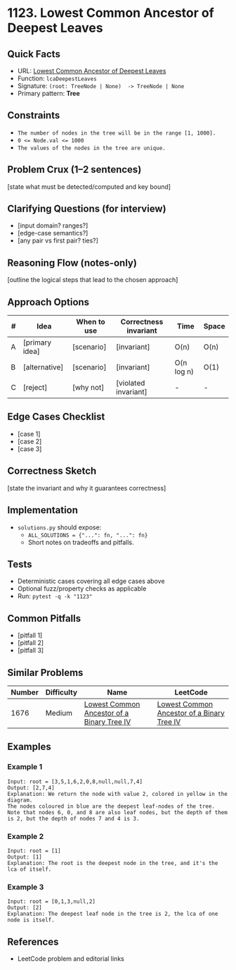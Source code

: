 # 1123. Lowest Common Ancestor of Deepest Leaves

## Quick Facts

- URL:
  [Lowest Common Ancestor of Deepest Leaves](https://leetcode.com/problems/lowest-common-ancestor-of-deepest-leaves/)
- Function: `lcaDeepestLeaves`
- Signature: `(root: TreeNode | None)  -> TreeNode | None`
- Primary pattern: **Tree**

## Constraints

- `The number of nodes in the tree will be in the range [1, 1000].`
- `0 <= Node.val <= 1000`
- `The values of the nodes in the tree are unique.`

## Problem Crux (1–2 sentences)

[state what must be detected/computed and key bound]

## Clarifying Questions (for interview)

- [input domain? ranges?]
- [edge-case semantics?]
- [any pair vs first pair? ties?]

## Reasoning Flow (notes-only)

[outline the logical steps that lead to the chosen approach]

## Approach Options

| #   | Idea           | When to use | Correctness invariant | Time       | Space |
| --- | -------------- | ----------- | --------------------- | ---------- | ----- |
| A   | [primary idea] | [scenario]  | [invariant]           | O(n)       | O(n)  |
| B   | [alternative]  | [scenario]  | [invariant]           | O(n log n) | O(1)  |
| C   | [reject]       | [why not]   | [violated invariant]  | -          | -     |

## Edge Cases Checklist

- [case 1]
- [case 2]
- [case 3]

## Correctness Sketch

[state the invariant and why it guarantees correctness]

## Implementation

- `solutions.py` should expose:
    - `ALL_SOLUTIONS = {"...": fn, "...": fn}`
    - Short notes on tradeoffs and pitfalls.

## Tests

- Deterministic cases covering all edge cases above
- Optional fuzz/property checks as applicable
- Run: `pytest -q -k "1123"`

## Common Pitfalls

- [pitfall 1]
- [pitfall 2]
- [pitfall 3]

## Similar Problems

| Number | Difficulty | Name                                                                                                       | LeetCode                                                                                                                |
| ------ | ---------- | ---------------------------------------------------------------------------------------------------------- | ----------------------------------------------------------------------------------------------------------------------- |
| 1676   | Medium     | [Lowest Common Ancestor of a Binary Tree IV](../1676-lowest-common-ancestor-of-a-binary-tree-iv/readme.md) | [Lowest Common Ancestor of a Binary Tree IV](https://leetcode.com/problems/lowest-common-ancestor-of-a-binary-tree-iv/) |

## Examples

### Example 1

```text
Input: root = [3,5,1,6,2,0,8,null,null,7,4]
Output: [2,7,4]
Explanation: We return the node with value 2, colored in yellow in the diagram.
The nodes coloured in blue are the deepest leaf-nodes of the tree.
Note that nodes 6, 0, and 8 are also leaf nodes, but the depth of them is 2, but the depth of nodes 7 and 4 is 3.
```

### Example 2

```text
Input: root = [1]
Output: [1]
Explanation: The root is the deepest node in the tree, and it's the lca of itself.
```

### Example 3

```text
Input: root = [0,1,3,null,2]
Output: [2]
Explanation: The deepest leaf node in the tree is 2, the lca of one node is itself.
```

## References

- LeetCode problem and editorial links
